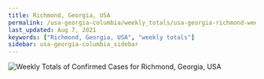 ```yaml
---
title: Richmond, Georgia, USA
permalink: /usa-georgia-columbia/weekly_totals/usa-georgia-richmond-weekly_totals.html
last_updated: Aug 7, 2021
keywords: ["Richmond, Georgia, USA", "weekly totals"]
sidebar: usa-georgia-columbia_sidebar
---
```


![Weekly Totals of Confirmed Cases for Richmond, Georgia, USA](/covid_tracker/images/graphs/usa-georgia-richmond-weekly_totals_graph.png)
